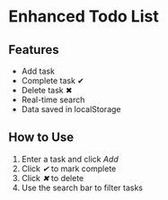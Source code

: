# Enhanced Todo List

## Features
- Add task
- Complete task ✔
- Delete task ✖
- Real-time search
- Data saved in localStorage

## How to Use
1. Enter a task and click *Add*
2. Click *✔* to mark complete
3. Click *✖* to delete
4. Use the search bar to filter tasks